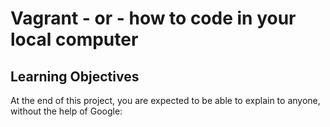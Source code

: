 # Vagrant - or - how to code in your local computer
## Learning Objectives
At the end of this project, you are expected to be able to explain to anyone, without the help of Google:
